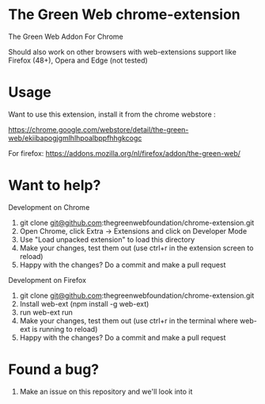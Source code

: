 The Green Web chrome-extension
==============================

The Green Web Addon For Chrome

Should also work on other browsers with web-extensions support like Firefox (48+), Opera and Edge (not tested)

Usage
=====

Want to use this extension, install it from the chrome webstore : 

  https://chrome.google.com/webstore/detail/the-green-web/ekiibapogjgmlhlhpoalbppfhhgkcogc
  
For firefox:
  https://addons.mozilla.org/nl/firefox/addon/the-green-web/

Want to help?
=============

Development on Chrome
  1. git clone git@github.com:thegreenwebfoundation/chrome-extension.git
  2. Open Chrome, click Extra -> Extensions and click on Developer Mode
  3. Use "Load unpacked extension" to load this directory
  4. Make your changes, test them out (use ctrl+r in the extension screen to reload)
  5. Happy with the changes? Do a commit and make a pull request

Development on Firefox
  1. git clone git@github.com:thegreenwebfoundation/chrome-extension.git
  2. Install web-ext (npm install -g web-ext)
  3. run web-ext run
  4. Make your changes, test them out (use ctrl+r in the terminal where web-ext is running to reload)
  5. Happy with the changes? Do a commit and make a pull request

Found a bug?
============

  1. Make an issue on this repository and we'll look into it
